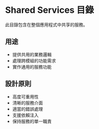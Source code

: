 # Shared Services 目錄

此目錄包含在整個應用程式中共享的服務。

## 用途

- 提供共用的業務邏輯
- 處理跨模組的功能需求
- 實作通用的服務功能

## 設計原則

- 高度可重用性
- 清晰的服務介面
- 適當的錯誤處理
- 支援依賴注入
- 保持服務的單一職責
